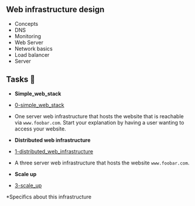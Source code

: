 ## Web infrastructure design

* Concepts
* DNS
* Monitoring
* Web Server
* Network basics
* Load balancer
* Server

## Tasks :page_with_curl:

* **Simple_web_stack**
* [0-simple_web_stack](0-simple_web_stack)

* One server web infrastructure that hosts the website that is reachable via `www.foobar.com`. Start your explanation by having a user wanting to access your website.

* **Distributed web infrastructure**
* [1-distributed_web_infrastructure](1-distributed_web_infrastructure)

* A three server web infrastructure that hosts the website `www.foobar.com`.

* **Scale up**
* [3-scale_up](3-scale_up)

*Specifics about this infrastructure
